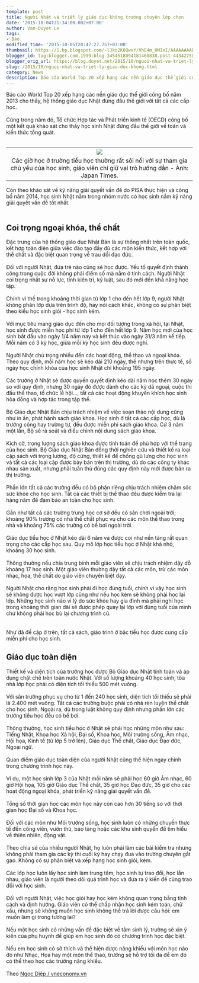 ```yaml
---
template: post
title: Người Nhật và triết lý giáo dục không trường chuyên lớp chọn
date: '2015-10-04T21:34:00.002+07:00'
author: Van-Duyet Le
tags:
- Báo
modified_time: '2015-10-05T20:47:27.757+07:00'
thumbnail: https://1.bp.blogspot.com/-lJko2K8QwxY/VhE4m_0MIxI/AAAAAAAADbA/WeMXmpmAirY/s1600/Nhatgiaoduc-8bf58.jpg
blogger_id: tag:blogger.com,1999:blog-3454518094181460838.post-4434275004904704411
blogger_orig_url: https://blog.duyet.net/2015/10/nguoi-nhat-va-triet-ly-giao-duc-khong.html
slug: /2015/10/nguoi-nhat-va-triet-ly-giao-duc-khong.html
category: News
description: Báo cáo World Top 20 xếp hạng các nền giáo dục thế giới công bố năm 2013 cho thấy, hệ thống giáo dục Nhật đứng đầu thế giới với tất cả các cấp học.
---
```


Báo cáo World Top 20 xếp hạng các nền giáo dục thế giới công bố năm 2013 cho thấy, hệ thống giáo dục Nhật đứng đầu thế giới với tất cả các cấp học.<br /><br />Cũng trong năm đó, Tổ chức Hợp tác và Phát triển kinh tế (OECD) công bố một kết quả khảo sát cho thấy học sinh Nhật đứng đầu thế giới về toán và kiến thức tổng quát.<br /><br /><table align="center" cellpadding="0" cellspacing="0" class="tr-caption-container" style="margin-left: auto; margin-right: auto; text-align: center;"><tbody><tr><td style="text-align: center;"><img border="0" src="https://1.bp.blogspot.com/-lJko2K8QwxY/VhE4m_0MIxI/AAAAAAAADbA/WeMXmpmAirY/s1600/Nhatgiaoduc-8bf58.jpg" style="margin-left: auto; margin-right: auto; border:0;box-shadow:none" /></td></tr><tr><td class="tr-caption" style="text-align: center;">Các giờ học ở trường tiểu học thường rất sôi nổi với sự tham gia chủ yếu của học sinh, giáo viên chỉ giữ vai trò hướng dẫn - Ảnh: Japan Times.</td></tr></tbody></table>Còn theo khảo sát về kỹ năng giải quyết vấn đề do PISA thực hiện và công bố năm 2014, học sinh Nhật nằm trong nhóm nước có học sinh nắm kỹ năng giải quyết vấn đề tốt nhất.<br /><a name='more'></a><br /><h2>Coi trọng ngoại khóa, thể chất</h2>Đặc trưng của hệ thống giáo dục Nhật Bản là sự thống nhất trên toàn quốc, kết hợp toàn diện giữa việc đào tạo đầy đủ các môn kiến thức, kết hợp với thể chất và đặc biệt quan trọng về trau dồi đạo đức.<br /><br />Đối với người Nhật, đứa trẻ nào cũng sẽ học được. Yếu tố quyết định thành công trong cuộc đời không phải điểm số mà nằm ở tính cách. Người Nhật coi trọng nhất sự nỗ lực, tính kiên trì, kỷ luật, sau đó mới đến khả năng học tập.<br /><br />Chính vì thế trong khoảng thời gian từ lớp 1 cho đến hết lớp 9, người Nhật không phân lớp dựa trên trình độ, hay nói cách khác, không có sự phân biệt theo kiểu học sinh giỏi - học sinh kém.<br /><br />Với mục tiêu mang giáo dục đến cho mọi đối tượng trong xã hội, tại Nhật, học sinh được miễn học phí từ lớp 1 cho đến hết lớp 9. Năm học mới của học sinh bắt đầu vào ngày 1/4 năm nay và kết thúc vào ngày 31/3 năm kế tiếp. Mỗi năm có 3 kỳ học, giữa mỗi kỳ học sinh đều được nghỉ.<br /><br />Người Nhật chú trọng nhiều đến các hoạt động, thể thao và ngoại khóa. Theo quy định, mỗi năm học sẽ kéo dài 210 ngày, thế nhưng trên thực tế, số ngày học chính khóa của học sinh Nhật chỉ khoảng 195 ngày.<br /><br />Các trường ở Nhật sẽ được quyền quyết định kéo dài năm học thêm 30 ngày so với quy định, nhưng 30 ngày đó được dành cho các kỳ dã ngoại, cuộc thi đấu thể thao, tổ chức lễ hội…, tất cả các hoạt động khuyến khích học sinh hòa đồng và hợp tác trong tập thể.<br /><br />Bộ Giáo dục Nhật Bản chịu trách nhiệm về việc soạn thảo nội dung cũng như in ấn, phát hành sách giáo khoa. Học sinh ở tất cả các cấp học, dù là trường công hay trường tư, đều được miễn phí sách giáo khoa. Cứ 3 năm một lần, Bộ sẽ rà soát và điều chỉnh nội dung sách giáo khoa.<br /><br />Kích cỡ, trọng lượng sách giáo khoa được tính toán để phù hợp với thể trạng của học sinh. Bộ Giáo dục Nhật Bản đồng thời nghiên cứu và thiết kế ra loại cặp sách với trọng lượng, độ cứng, thiết kế để chống gù lưng cho học sinh và tất cả các loại cặp được bày bán trên thị trường, dù do các công ty khác nhau sản xuất, nhưng phải tuân thủ đúng các quy định này mới được bán ra thị trường.<br /><br />Phần lớn tất cả các trường đều có bộ phận riêng chịu trách nhiệm chăm sóc sức khỏe cho học sinh. Tất cả các thiết bị thể thao đều được kiểm tra lại hàng năm để đảm bảo an toàn cho học sinh.<br /><br />Gần như tất cả các trường trung học cơ sở đều có sân chơi ngoài trời; khoảng 90% trường có nhà thể chất phục vụ cho các môn thể thao trong nhà và khoảng 75% các trường có bể bơi ngoài trời.<br /><br />Giáo dục tiểu học ở Nhật kéo dài 6 năm và được coi như nền tảng rất quan trọng cho các cấp học sau. Quy mô lớp học tiểu học ở Nhật khá nhỏ, khoảng 30 học sinh.<br /><br />Thông thường nếu chia trung bình mỗi giáo viên sẽ chịu trách nhiệm dậy dỗ khoảng 17 học sinh. Một giáo viên thường dậy tất cả các môn, trừ các môn nhạc, họa, thể chất do giáo viên chuyên biệt dạy.<br /><br />Người Nhật cho rằng học sinh phải đi học đúng tuổi, chính vì vậy học sinh sẽ không được học vượt lớp cũng như nếu học kém sẽ không phải học lại lớp. Những học sinh nào vì lý do sức khỏe hay gia đình mà phải nghỉ học trong khoảng thời gian dài sẽ được phép quay lại lớp với đúng tuổi của mình chứ không phải học bù lại chương trình cũ.<br /><br /><br />Như đã đề cập ở trên, tất cả sách, giáo trình ở bậc tiểu học được cung cấp miễn phí cho học sinh.<br /><h2>Giáo dục toàn diện</h2>Thiết kế và diện tích của trường học được Bộ Giáo dục Nhật tính toán và áp dụng chặt chẽ trên toàn nước Nhật. Với số lượng khoảng 40 học sinh, tòa nhà lớp học phải có diện tích tối thiểu 500 mét vuông.<br /><br />Với sân trường phục vụ cho từ 1 đến 240 học sinh, diện tích tổi thiếu sẽ phải là 2.400 mét vuông. Tất cả các trường buộc phải có nhà rèn luyện thể chất cho học sinh. Ngoài ra, dù trong luật không quy định nhưng phần lớn các trường tiểu học đều có bể bơi.<br /><br />Thông thường, học sinh tiểu học ở Nhật sẽ phải học những môn như sau: Tiếng Nhật, Khoa học Xã hội, Đại số, Khoa học, Môi trường sống, Âm nhạc, Hội họa, Kinh tế (từ lớp 5 trở lên), Giáo dục Thể chất, Giáo dục Đạo đức, Ngoại ngữ.<br /><br />Quan điểm giáo dục toàn diện của người Nhật cũng thể hiện ngay chính trong chương trình học này.<br /><br />Ví dụ, một học sinh lớp 3 của Nhật mỗi năm sẽ phải học 60 giờ Âm nhạc, 60 giờ Hội họa, 105 giờ Giáo dục Thể chất, 35 giờ học Đạo đức, 35 giờ cho các hoạt động ngoại khóa, phát triển kỹ năng giải quyết vấn đề.<br /><br />Tổng số thời gian học các môn học này còn cao hơn 30 tiếng so với thời gian học Đại số và Khoa học.<br /><br />Đối với các môn như Môi trường sống, học sinh luôn có những chuyến thực tế đến công viên, vườn thú, bảo tàng hoặc các khu sinh quyển để tìm hiểu về thiên nhiên, động vật.<br /><br />Theo chia sẻ của nhiều người Nhật, họ luôn phải làm các bài kiểm tra nhưng không phải tham gia các kỳ thi cuối kỳ hay chạy đua vào trường chuyên gắt gao. Không có sự phân biệt và xếp hạng học sinh giỏi, kém.<br /><br />Các lớp học luôn lấy học sinh làm trung tâm, học sinh tự trao đổi, học lẫn nhau, giáo viên là người theo dõi quá trình học và đưa ra ý kiến để cùng trao đổi với học sinh.<br /><br />Đối với người Nhật, việc học giỏi hay học kém không quan trọng bằng tính cách và định hướng. Giáo viên có thể chấp nhận học sinh kém toán, chữ xấu, nhưng sẽ không muốn học sinh không thể trả lời được câu hỏi: em muốn làm gì trong tương lai?<br /><br />Nếu một học sinh có những vấn đề đặc biệt về tâm sinh lý, trường sẽ xin ý kiến của phụ huynh để giúp em học sinh đó có chương trình học đặc biệt.<br /><br />Nếu em học sinh có sở thích và thể hiện được năng khiếu với môn học nào đó như Nhạc, Họa hay một môn thể thao, trường sẽ hỗ trợ tối đa để em đó có thể theo học các trường năng khiếu.<br /><br />Theo <a href="http://vneconomy.vn/the-gioi/nguoi-nhat-va-triet-ly-giao-duc-khong-truong-chuyen-lop-chon-20150828040744809.htm" target="_blank">Ngọc Diệp / vneconomy.vn</a><br /><div><br /></div>